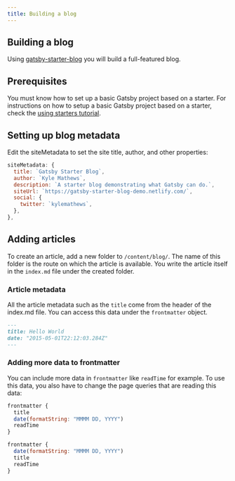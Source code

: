 ```yaml
---
title: Building a blog
---
```


## Building a blog

Using [gatsby-starter-blog](https://www.gatsbyjs.org/starters/gatsbyjs/gatsby-starter-blog/) you will build a full-featured blog.

## Prerequisites

You must know how to set up a basic Gatsby project based on a starter. For instructions on how to setup a basic Gatsby project based on a starter, check the [using starters tutorial](https://www.gatsbyjs.org/tutorial/part-one/#using-gatsby-starters).

## Setting up blog metadata

Edit the siteMetadata to set the site title, author, and other properties:

```js:title=gatsby-config.js
siteMetadata: {
  title: `Gatsby Starter Blog`,
  author: `Kyle Mathews`,
  description: `A starter blog demonstrating what Gatsby can do.`,
  siteUrl: `https://gatsby-starter-blog-demo.netlify.com/`,
  social: {
    twitter: `kylemathews`,
  },
},
```

## Adding articles

To create an article, add a new folder to `/content/blog/`. The name of this folder is the route on which the article is available. You write the article itself in the `index.md` file under the created folder.

### Article metadata

All the article metadata such as the `title` come from the header of the index.md file. You can access this data under the `frontmatter` object.

```markdown:title=content/blog/hello-world/index.md
---
title: Hello World
date: "2015-05-01T22:12:03.284Z"
---
```

### Adding more data to frontmatter

You can include more data in `frontmatter` like `readTime` for example. To use this data, you also have to change the page queries that are reading this data:

```graphql:title=src/templates/blog-post.js
frontmatter {
  title
  date(formatString: "MMMM DD, YYYY")
  readTime
}
```

```graphql:title=src/pages/index.js
frontmatter {
  date(formatString: "MMMM DD, YYYY")
  title
  readTime
}
```
